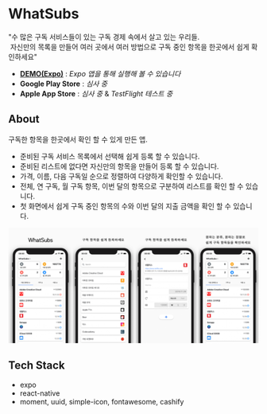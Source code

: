 # WhatSubs

"수 많은 구독 서비스들이 있는 구독 경제 속에서 살고 있는 우리들.  
&nbsp;자신만의 목록을 만들어 여러 곳에서 여러 방법으로 구독 중인 항목을 한곳에서 쉽게 확인하세요"

- **[DEMO(Expo)](https://expo.io/@junhobaik/whatsubs)** : _Expo 앱을 통해 실행해 볼 수 있습니다_
- **Google Play Store** : _심사 중_
- **Apple App Store** : _심사 중_ & _TestFlight 테스트 중_

## About

구독한 항목을 한곳에서 확인 할 수 있게 만든 앱.

- 준비된 구독 서비스 목록에서 선택해 쉽게 등록 할 수 있습니다.
- 준비된 리스트에 없다면 자신만의 항목을 만들어 등록 할 수 있습니다.
- 가격, 이름, 다음 구독일 순으로 정렬하여 다양하게 확인할 수 있습니다.
- 전체, 연 구독, 월 구독 항목, 이번 달의 항목으로 구분하여 리스트를 확인 할 수 있습니다.
- 첫 화면에서 쉽게 구독 중인 항목의 수와 이번 달의 지출 금액을 확인 할 수 있습니다.

![screenshot](./readme.png)

## Tech Stack

- expo
- react-native
- moment, uuid, simple-icon, fontawesome, cashify
